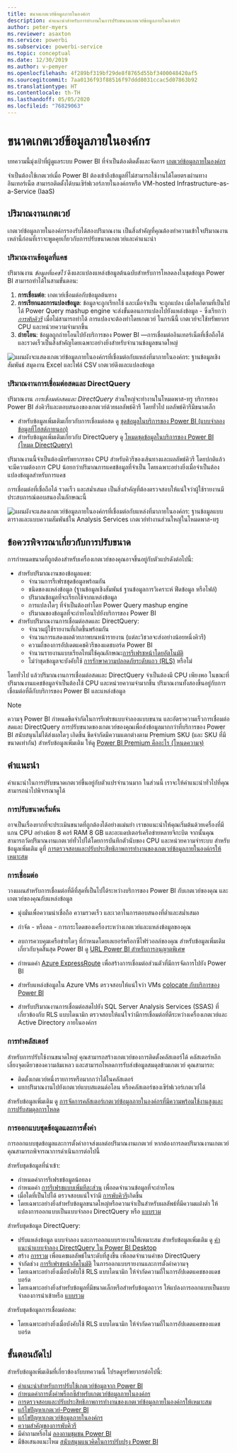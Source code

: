 ```yaml
---
title: ขนาดเกตเวย์ข้อมูลภายในองค์กร
description: คำแนะนำสำหรับการทำงานในการปรับขนาดเกตเวย์ข้อมูลภายในองค์กร
author: peter-myers
ms.reviewer: asaxton
ms.service: powerbi
ms.subservice: powerbi-service
ms.topic: conceptual
ms.date: 12/30/2019
ms.author: v-pemyer
ms.openlocfilehash: 4f289bf319bf29de8f8765d55bf3400048420af5
ms.sourcegitcommit: 7aa0136f93f88516f97ddd8031ccac5d07863b92
ms.translationtype: HT
ms.contentlocale: th-TH
ms.lasthandoff: 05/05/2020
ms.locfileid: "76829063"
---
```

# <a name="on-premises-data-gateway-sizing"></a>ขนาดเกตเวย์ข้อมูลภายในองค์กร

บทความนี้มุ่งเป้าที่ผู้ดูแลระบบ Power BI ที่จำเป็นต้องติดตั้งและจัดการ [เกตเวย์ข้อมูลภายในองค์กร](../service-gateway-onprem.md)

จำเป็นต้องใช้เกตเวย์เมื่อ Power BI ต้องเข้าถึงข้อมูลที่ไม่สามารถใช้งานได้โดยตรงผ่านทางอินเทอร์เน็ต สามารถติดตั้งได้บนเซิร์ฟเวอร์ภายในองค์กรหรือ VM-hosted Infrastructure-as-a-Service (IaaS)

## <a name="gateway-workloads"></a>ปริมาณงานเกตเวย์

เกตเวย์ข้อมูลภายในองค์กรรองรับได้สองปริมาณงาน เป็นสิ่งสำคัญที่คุณต้องทำความเข้าใจปริมาณงานเหล่านี้ก่อนที่เราจะพูดคุยเกี่ยวกับการปรับขนาดเกตเวย์และคำแนะนำ

### <a name="cached-data-workload"></a>ปริมาณงานข้อมูลที่แคช

ปริมาณงาน _ข้อมูลที่แคชไว้_ ดึงและแปลงแหล่งข้อมูลต้นฉบับสำหรับการโหลดลงในชุดข้อมูล Power BI สามารถทำได้ในสามขั้นตอน:

1. **การเชื่อมต่อ**: เกตเวย์เชื่อมต่อกับข้อมูลต้นทาง
1. **การเรียกและการแปลงข้อมูล**: ข้อมูลจะถูกเรียกใช้ และเมื่อจำเป็น จะถูกแปลง เมื่อใดก็ตามที่เป็นไปได้ Power Query mashup engine จะส่งขั้นตอนการแปลงไปยังแหล่งข้อมูล - ซึ่งเรียกว่า _[การพับคิวรี](power-query-folding.md)_ เมื่อไม่สามารถทำได้ การแปลงจะต้องทำโดยเกตเวย์ ในกรณีนี้ เกตเวย์จะใช้ทรัพยากร CPU และหน่วยความจำมากขึ้น
1. **ถ่ายโอน**: ข้อมูลถูกถ่ายโอนไปยังบริการของ Power BI —การเชื่อมต่ออินเทอร์เน็ตที่เชื่อถือได้และรวดเร็วเป็นสิ่งสำคัญโดยเฉพาะอย่างยิ่งสำหรับจำนวนข้อมูลขนาดใหญ่

![แผนผังจะแสดงเกตเวย์ข้อมูลภายในองค์กรที่เชื่อมต่อกับแหล่งที่มาภายในองค์กร: ฐานข้อมูลเชิงสัมพันธ์ สมุดงาน Excel และไฟล์ CSV เกตเวย์ดึงและแปลงข้อมูล](media/gateway-onprem-sizing/gateway-onprem-workload-cached-data.png)

### <a name="live-connection-and-directquery-workloads"></a>ปริมาณงานการเชื่อมต่อสดและ DirectQuery

ปริมาณงาน _การเชื่อมต่อสดและ DirectQuery_ ส่วนใหญ่จะทำงานในโหมดพาส-ทรู บริการของ Power BI ส่งคิวรีและตอบสนองของเกตเวย์ด้วยผลลัพธ์คิวรี โดยทั่วไป ผลลัพธ์คิวรีมีขนาดเล็ก

- สำหรับข้อมูลเพิ่มเติมเกี่ยวกับการเชื่อมต่อสด ดู [ชุดข้อมูลในบริการของ Power BI (แบบจำลองข้อมูลที่โฮสต์ภายนอก)](../service-datasets-understand.md#external-hosted-models)
- สำหรับข้อมูลเพิ่มเติมเกี่ยวกับ DirectQuery ดู [โหมดชุดข้อมูลในบริการของ Power BI (โหมด DirectQuery)](../service-dataset-modes-understand.md#directquery-mode)

ปริมาณงานนี้จำเป็นต้องมีทรัพยากรของ CPU สำหรับคิวรีของเส้นทางและผลลัพธ์คิวรี โดยปกติแล้วจะมีความต้องการ CPU น้อยกว่าปริมาณการแคชข้อมูลที่จำเป็น โดยเฉพาะอย่างยิ่งเมื่อจำเป็นต้องแปลงข้อมูลสำหรับการแคช

การเชื่อมต่อที่เชื่อถือได้ รวดเร็ว และสม่ำเสมอ เป็นสิ่งสำคัญที่ต้องตรวจสอบให้แน่ใจว่าผู้ใช้รายงานมีประสบการณ์ตอบสนองในลักษณะนี้

![แผนผังจะแสดงเกตเวย์ข้อมูลภายในองค์กรที่เชื่อมต่อกับแหล่งที่มาภายในองค์กร:  ฐานข้อมูลแบบตารางและแบบความสัมพันธ์ใน Analysis Services  เกตเวย์ทำงานส่วนใหญ่ในโหมดพาส-ทรู](media/gateway-onprem-sizing/gateway-onprem-workload-liveconnection-directquery.png)

## <a name="sizing-considerations"></a>ข้อควรพิจารณาเกี่ยวกับการปรับขนาด

การกำหนดขนาดที่ถูกต้องสำหรับเครื่องเกตเวย์ของคุณอาจขึ้นอยู่กับตัวแปรดังต่อไปนี้:

- สำหรับปริมาณงานของข้อมูลแคช:
  - จำนวนการรีเฟรชชุดข้อมูลพร้อมกัน
  - ชนิดของแหล่งข้อมูล (ฐานข้อมูลเชิงสัมพันธ์ ฐานข้อมูลการวิเคราะห์ ฟีดข้อมูล หรือไฟล์)
  - ปริมาณข้อมูลที่จะเรียกใช้จากแหล่งข้อมูล
  - การแปลงใดๆ ที่จำเป็นต้องทำโดย Power Query mashup engine
  - ปริมาณของข้อมูลที่จะถ่ายโอนไปยังบริการของ Power BI
- สำหรับปริมาณงานการเชื่อมต่อสดและ DirectQuery:
  - จำนวนผู้ใช้รายงานที่เกิดขึ้นพร้อมกัน
  - จำนวนการแสดงผลด้วยภาพบนหน้ารายงาน (แต่ละวิชวลจะส่งอย่างน้อยหนึ่งคิวรี)
  - ความถี่ของการอัปเดตแคชคิวรีของแดชบอร์ด Power BI
  - จำนวนรายงานแบบเรียลไทม์ใช้คุณลักษณะ[การรีเฟรชหน้าโดยอัตโนมัติ](../desktop-automatic-page-refresh.md)
  - ไม่ว่าชุดข้อมูลจะบังคับใช้ [การรักษาความปลอดภัยระดับแถว (RLS)](../desktop-rls.md) หรือไม่

โดยทั่วไป แล้วปริมาณงานการเชื่อมต่อสดและ DirectQuery จำเป็นต้องมี CPU เพียงพอ ในขณะที่ปริมาณงานแคชข้อมูลจำเป็นต้องใช้ CPU และหน่วยความจำมากขึ้น ปริมาณงานทั้งสองขึ้นอยู่กับการเชื่อมต่อที่ดีกับบริการของ Power BI และแหล่งข้อมูล

> [!NOTE]
> ความจุ Power BI กำหนดขีดจำกัดในการรีเฟรชแบบจำลองแบบขนาน และอัตราความเร็วการเชื่อมต่อสดและ DirectQuery การปรับขนาดของเกตเวย์ของคุณเพื่อส่งข้อมูลมากกว่าที่บริการของ Power BI สนับสนุนไม่ได้ส่งผลใดๆ เกิดขึ้น ขีดจำกัดมีความแตกต่างตาม Premium SKU (และ SKU ที่มีขนาดเท่ากัน) สำหรับข้อมูลเพิ่มเติม ให้ดู [Power BI Premium คืออะไร (โหนดความจุ)](../service-premium-what-is.md#capacity-nodes)

## <a name="recommendations"></a>คำแนะนำ

คำแนะนำในการปรับขนาดเกตเวย์ขึ้นอยู่กับตัวแปรจำนวนมาก ในส่วนนี้ เราจะให้คำแนะนำทั่วไปที่คุณสามารถนำไปพิจารณาดูได้

### <a name="initial-sizing"></a>การปรับขนาดเริ่มต้น

อาจเป็นเรื่องยากที่จะประเมินขนาดที่ถูกต้องได้อย่างแม่นยำ เราขอแนะนำให้คุณเริ่มต้นด้วยเครื่องที่มีแกน CPU อย่างน้อย 8 คอร์ RAM 8 GB และอะแดปเตอร์เครือข่ายหลายจิกะบิต จากนั้นคุณสามารถวัดปริมาณงานเกตเวย์ทั่วไปได้โดยการบันทึกตัวนับของ CPU และหน่วยความจำระบบ สำหรับข้อมูลเพิ่มเติม ดูที่ [การตรวจสอบและปรับประสิทธิภาพการทำงานของเกตเวย์ข้อมูลภายในองค์กรให้เหมาะสม](/data-integration/gateway/service-gateway-performance)

### <a name="connectivity"></a>การเชื่อมต่อ

วางแผนสำหรับการเชื่อมต่อที่ดีที่สุดที่เป็นไปได้ระหว่างบริการของ Power BI กับเกตเวย์ของคุณ และเกตเวย์ของคุณกับแหล่งข้อมูล

- มุ่งมั่นเพื่อความน่าเชื่อถือ ความรวดเร็ว และเวลาในการตอบสนองที่ต่ำและสม่ำเสมอ

- กำจัด - หรือลด - การกระโดดของเครื่องระหว่างเกตเวย์และแหล่งข้อมูลของคุณ

- ลบการควบคุมเครือข่ายใดๆ ที่กำหนดโดยเลเยอร์พร็อกซีไฟร์วอลล์ของคุณ สำหรับข้อมูลเพิ่มเติมเกี่ยวกับจุดสิ้นสุด Power BI ดู [URL Power BI สำหรับการอนุญาตพิเศษ](../power-bi-whitelist-urls.md)
- กำหนดค่า [Azure ExpressRoute](/azure/expressroute/expressroute-introduction) เพื่อสร้างการเชื่อมต่อส่วนตัวที่มีการจัดการไปยัง Power BI
- สำหรับแหล่งข้อมูลใน Azure VMs ตรวจสอบให้แน่ใจว่า VMs [colocate กับบริการของ Power BI](../service-admin-where-is-my-tenant-located.md)
- สำหรับปริมาณงานการเชื่อมต่อสดไปยัง SQL Server Analysis Services (SSAS) ที่เกี่ยวข้องกับ RLS แบบไดนามิก ตรวจสอบให้แน่ใจว่ามีการเชื่อมต่อที่ดีระหว่างเครื่องเกตเวย์และ Active Directory ภายในองค์กร

### <a name="clustering"></a>การทำคลัสเตอร์

สำหรับการปรับใช้งานขนาดใหญ่ คุณสามารถสร้างเกตเวย์ของการติดตั้งคลัสเตอร์ได้ คลัสเตอร์หลีกเลี่ยงจุดเดียวของความล้มเหลว และสามารถโหลดการรับส่งข้อมูลสมดุลข้ามเกตเวย์ คุณสามารถ:

- ติดตั้งเกตเวย์หนึ่งรายการหรือมากกว่าได้ในคลัสเตอร์
- แยกปริมาณงานไปยังเกตเวย์แบบสแตนด์อโลน หรือคลัสเตอร์ของเซิร์ฟเวอร์เกตเวย์ได้

สำหรับข้อมูลเพิ่มเติม ดู [การจัดการคลัสเตอร์เกตเวย์ข้อมูลภายในองค์กรที่มีความพร้อมใช้งานสูงและการปรับสมดุลการโหลด](/data-integration/gateway/service-gateway-high-availability-clusters)

### <a name="dataset-design-and-settings"></a>การออกแบบชุดข้อมูลและการตั้งค่า

การออกแบบชุดข้อมูลและการตั้งค่าอาจส่งผลต่อปริมาณงานเกตเวย์ หากต้องการลดปริมาณงานเกตเวย์ คุณสามารถพิจารณาการดำเนินการต่อไปนี้

สำหรับชุดข้อมูลที่นำเข้า:

- กำหนดค่าการรีเฟรชข้อมูลน้อยลง
- กำหนดค่า [การรีเฟรชแบบเพิ่มทีละส่วน](../service-premium-incremental-refresh.md) เพื่อลดจำนวนข้อมูลที่จะถ่ายโอน
- เมื่อใดที่เป็นไปได้ ตรวจสอบแน่ใจว่ามี [การพับคิวรี](power-query-folding.md)เกิดขึ้น
- โดยเฉพาะอย่างยิ่งสำหรับข้อมูลขนาดใหญ่หรือความจำเป็นสำหรับผลลัพธ์ที่มีความแฝงต่ำ ให้แปลงการออกแบบเป็นแบบจำลอง DirectQuery หรือ [แบบรวม](../service-dataset-modes-understand.md#composite-mode)

สำหรับชุดข้อมูล DirectQuery:

- ปรับแหล่งข้อมูล แบบจำลอง และการออกแบบรายงานให้เหมาะสม สำหรับข้อมูลเพิ่มเติม ดู [คำแนะนำแบบจำลอง DirectQuery ใน Power BI Desktop](directquery-model-guidance.md)
- สร้าง [การรวม](../desktop-aggregations.md) เพื่อแคชผลลัพธ์ในระดับที่สูงขึ้น เพื่อลดจำนวนคำขอ DirectQuery
- จำกัดช่วง [การรีเฟรชหน้าอัตโนมัติ](../desktop-automatic-page-refresh.md) ในการออกแบบรายงานและการตั้งค่าความจุ
- โดยเฉพาะอย่างยิ่งเมื่อบังคับใช้ RLS แบบไดนามิก ให้จำกัดความถี่ในการอัปเดตแคชของแดชบอร์ด
- โดยเฉพาะอย่างยิ่งสำหรับข้อมูลที่มีขนาดเล็กหรือสำหรับข้อมูลถาวร ให้แปลงการออกแบบเป็นแบบจำลองการนำเข้าหรือ [แบบรวม](../service-dataset-modes-understand.md#composite-mode)

สำหรับชุดข้อมูลการเชื่อมต่อสด:

- โดยเฉพาะอย่างยิ่งเมื่อบังคับใช้ RLS แบบไดนามิก ให้จำกัดความถี่ในการอัปเดตแคชของแดชบอร์ด

## <a name="next-steps"></a>ขั้นตอนถัดไป

สำหรับข้อมูลเพิ่มเติมที่เกี่ยวข้องกับบทความนี้ โปรดดูทรัพยากรต่อไปนี้:

- [คำแนะนำสำหรับการปรับใช้เกตเวย์ข้อมูลจาก Power BI](../service-gateway-deployment-guidance.md)
- [กำหนดค่าการตั้งค่าพร็อกซีสำหรับเกตเวย์ข้อมูลภายในองค์กร](/data-integration/gateway/service-gateway-proxy)
- [การตรวจสอบและปรับประสิทธิภาพการทำงานของเกตเวย์ข้อมูลภายในองค์กรให้เหมาะสม](/data-integration/gateway/service-gateway-performance)
- [แก้ไขปัญหาเกตเวย์-Power BI](../service-gateway-onprem-tshoot.md)
- [แก้ไขปัญหาเกตเวย์ข้อมูลภายในองค์กร](/data-integration/gateway/service-gateway-tshoot)
- [ความสำคัญของการพับคิวรี](power-query-folding.md)
- มีคำถามหรือไม่ [ลองถามชุมชน Power BI](https://community.powerbi.com/)
- มีข้อเสนอแนะไหม [สนับสนุนแนวคิดในการปรับปรุง Power BI](https://ideas.powerbi.com)
